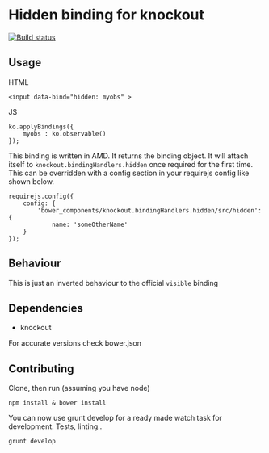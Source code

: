 # Hidden binding for knockout

[![Build status](https://travis-ci.org/mokkabonna/knockout.bindingHandlers.hidden.png)](https://travis-ci.org/mokkabonna/knockout.bindingHandlers.hidden)

## Usage

HTML

    <input data-bind="hidden: myobs" >

JS

    ko.applyBindings({
        myobs : ko.observable()
    });


This binding is written in AMD. It returns the binding object. It will attach itself to `knockout.bindingHandlers.hidden` once required for the first time. This can be overridden with a config section in your requirejs config like shown below.

```
requirejs.config({
    config: {
        'bower_components/knockout.bindingHandlers.hidden/src/hidden': {
            name: 'someOtherName'
    }
});
```

## Behaviour

This is just an inverted behaviour to the official `visible` binding

## Dependencies

- knockout

For accurate versions check bower.json

## Contributing

Clone, then run (assuming you have node)

    npm install & bower install

You can now use grunt develop for a ready made watch task for development. Tests, linting..

    grunt develop
